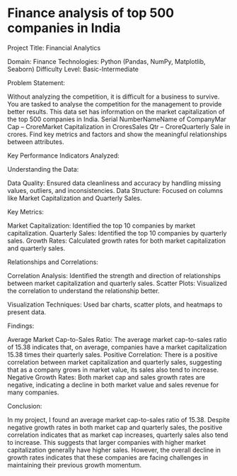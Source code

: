 # Finance analysis of top 500 companies in India

Project Title: Financial Analytics

Domain: Finance
Technologies: Python (Pandas, NumPy, Matplotlib, Seaborn)
Difficulty Level: Basic-Intermediate

Problem Statement:

 Without analyzing the competition, it is difficult for a business to survive. You are
tasked to analyse the competition for the management to provide better results. This
data set has information on the market capitalization of the top 500 companies in India.
Serial NumberNameName of CompanyMar Cap – CroreMarket Capitalization in
CroresSales Qtr – CroreQuarterly Sale in crores. Find key metrics and factors and
show the meaningful relationships between attributes.

Key Performance Indicators Analyzed:

Understanding the Data:

Data Quality: Ensured data cleanliness and accuracy by handling missing values, outliers, and inconsistencies.
Data Structure: Focused on columns like Market Capitalization and Quarterly Sales.

Key Metrics:

Market Capitalization: Identified the top 10 companies by market capitalization.
Quarterly Sales: Identified the top 10 companies by quarterly sales.
Growth Rates: Calculated growth rates for both market capitalization and quarterly sales.

Relationships and Correlations:

Correlation Analysis: Identified the strength and direction of relationships between market capitalization and quarterly sales.
Scatter Plots: Visualized the correlation to understand the relationship better.

Visualization Techniques: 
Used bar charts, scatter plots, and heatmaps to present data.


Findings:

Average Market Cap-to-Sales Ratio: The average market cap-to-sales ratio of 15.38 indicates that, on average, companies have a market capitalization 15.38 times their quarterly sales.
Positive Correlation: There is a positive correlation between market capitalization and quarterly sales, suggesting that as a company grows in market value, its sales also tend to increase.
Negative Growth Rates: Both market cap and sales growth rates are negative, indicating a decline in both market value and sales revenue for many companies.

Conclusion:

In my project, I found an average market cap-to-sales ratio of 15.38. Despite negative growth rates in both market cap and quarterly sales, the positive correlation indicates that as market cap increases, quarterly sales also tend to increase. This suggests that larger companies with higher market capitalization generally have higher sales. However, the overall decline in growth rates indicates that these companies are facing challenges in maintaining their previous growth momentum.

